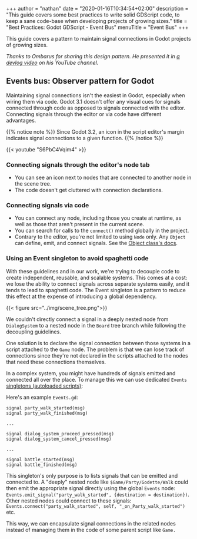 +++
author = "nathan"
date = "2020-01-16T10:34:54+02:00"
description = "This guide covers some best practices to write solid GDScript code, to keep a sane code-base when developing projects of growing sizes."
title = "Best Practices: Godot GDScript - Event Bus"
menuTitle = "Event Bus"
+++

This guide covers a pattern to maintain signal connections in Godot projects of growing sizes.

*Thanks to Ombarus for sharing this design pattern. He presented it in [a devlog video](//www.youtube.com/watch?v=fyh2ZjAFMZM) on his YouTube channel.*

## Events bus: Observer pattern for Godot

Maintaining signal connections isn't the easiest in Godot, especially when wiring them via code. Godot 3.1 doesn't offer any visual cues for signals connected through code as opposed to signals connected with the editor. Connecting signals through the editor or via code have different advantages.

{{% notice note %}}
Since Godot 3.2, an icon in the script editor's margin indicates signal connections to a given function.
{{% /notice %}}

{{< youtube "S6PbC4Vqim4" >}}

### Connecting signals through the editor's node tab

- You can see an icon next to nodes that are connected to another node in the scene tree.
- The code doesn't get cluttered with connection declarations.

### Connecting signals via code

- You can connect any node, including those you create at runtime, as well as those that aren't present in the current scene.
- You can search for calls to the `connect()` method globally in the project.
- Contrary to the editor, you're not limited to using `Node` only. Any `Object` can define, emit, and connect signals. See the [Object class's docs](//docs.godotengine.org/en/latest/classes/lass_object.html).

### Using an Event singleton to avoid spaghetti code

With these guidelines and in our work, we're trying to decouple code to create independent, reusable, and scalable systems. This comes at a cost: we lose the ability to connect signals across separate systems easily, and it tends to lead to spaghetti code. The Event singleton is a pattern to reduce this effect at the expense of introducing a global dependency.

{{< figure src="../img/scene_tree.png">}}

We couldn't directly connect a signal in a deeply nested node from `DialogSystem` to a nested node in the `Board` tree branch while following the decoupling guidelines.

One solution is to declare the signal connection between those systems in a script attached to the `Game` node. The problem is that we can lose track of connections since they're not declared in the scripts attached to the nodes that need these connections themselves.

In a complex system, you might have hundreds of signals emitted and connected all over the place. To manage this we can use dedicated `Events` [singletons (autoloaded scripts)](//docs.godotengine.org/en/latest/getting_started/step_by_step/singletons_autoload.html):

Here's an example `Events.gd`:

```gdscript
signal party_walk_started(msg)
signal party_walk_finished(msg)

...

signal dialog_system_proceed_pressed(msg)
signal dialog_system_cancel_pressed(msg)

...

signal battle_started(msg)
signal battle_finished(msg)
```

This singleton's only purpose is to lists signals that can be emitted and connected to. A "deeply" nested node like `$Game/Party/Godette/Walk` could then emit the appropriate signal directly using the global `Events` node: `Events.emit_signal("party_walk_started", {destination = destination})`. Other nested nodes could connect to these signals: `Events.connect("party_walk_started", self, "_on_Party_walk_started")` etc.

This way, we can encapsulate signal connections in the related nodes instead of managing them in the code of some parent script like `Game.`
